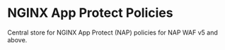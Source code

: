 # NGINX App Protect Policies

Central store for NGINX App Protect (NAP) policies for NAP WAF v5 and above.

